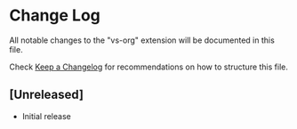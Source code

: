 # Change Log
All notable changes to the "vs-org" extension will be documented in this file.

Check [Keep a Changelog](http://keepachangelog.com/) for recommendations on how to structure this file.

## [Unreleased]
- Initial release